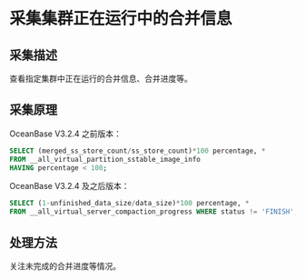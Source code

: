 # 采集集群正在运行中的合并信息

## 采集描述

查看指定集群中正在运行的合并信息、合并进度等。

## 采集原理

OceanBase V3.2.4 之前版本：

```sql
SELECT (merged_ss_store_count/ss_store_count)*100 percentage, *
FROM __all_virtual_partition_sstable_image_info
HAVING percentage < 100;
```

OceanBase V3.2.4 及之后版本：

```sql
SELECT (1-unfinished_data_size/data_size)*100 percentage, *
FROM __all_virtual_server_compaction_progress WHERE status != 'FINISH';
```

## 处理方法

关注未完成的合并进度等情况。
